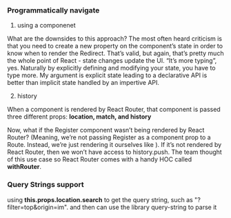 
### Programmatically navigate

1) using a <Redireact /> componenet

What are the downsides to this approach? The most often heard criticism is that you need to create a new property on the component’s state in order to know when to render the Redirect. That’s valid, but again, that’s pretty much the whole point of React - state changes update the UI. “It’s more typing”, yes. Naturally by explicitly defining and modifying your state, you have to type more. My argument is explicit state leading to a declarative API is better than implicit state handled by an impertive API.

2) history

When a component is rendered by React Router, that component is passed three different props: **location, match, and history**

Now, what if the Register component wasn’t being rendered by React Router? (Meaning, we’re not passing Register as a component prop to a Route. Instead, we’re just rendering it ourselves like <Register />). If it’s not rendered by React Router, then we won’t have access to history.push. The team thought of this use case so React Router comes with a handy HOC called **withRouter**. 

### Query Strings support

using **this.props.location.search** to get the  query string, such as "?filter=top&origin=im". and then can use the library  query-string to parse it 
